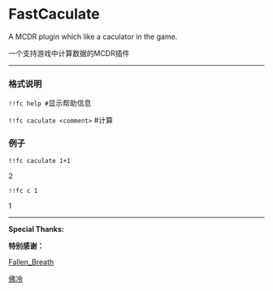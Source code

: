 # FastCaculate
A MCDR plugin which like a caculator in the game.

一个支持游戏中计算数据的MCDR插件

--------

### 格式说明

`!!fc help #`显示帮助信息

`!!fc caculate <comment>` #计算<comment>

### 例子

`!!fc caculate 1+1`
  
2

`!!fc c 1`
  
1

--------

**Special Thanks:**

**特别感谢：**

  [Fallen_Breath](https://github.com/Fallen-Breath)
  
  [佛冷](https://github.com/Fallen-Breath)

